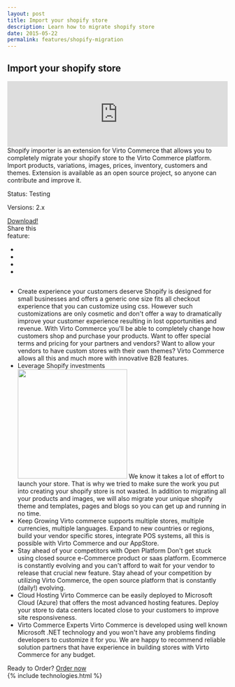 ```yaml
---
layout: post
title: Import your shopify store
description: Learn how to migrate shopify store
date: 2015-05-22
permalink: features/shopify-migration
---
```

<article role="main" class="main">
	<div class="features">
		<div class="responsive">
			<h1 class="title">Import your shopify store</h1>
		</div>
		<div class="features-content clearfix">
            <div class="responsive">
                <div class="column">
                    <iframe frameborder="0" width="100%" allowfullscreen="" src="https://www.youtube.com/embed/CWYlKO9nJgw"></iframe>
                </div>
                <div class="column">
                    <div class="feature-descr">
                        Shopify importer is an extension for Virto Commerce that allows you to completely migrate your shopify store to
                        the Virto Commerce platform. Import products, variations, images, prices, inventory, customers and themes. Extension is
                        available as an open source project, so anyone can contribute and improve it.
                    </div>
                </div>
            </div>
		</div>
		<div class="features-meta clearfix">
			<div class="responsive">
				<div class="column">
					<div class="feature-info">
						<p>Status: Testing</p>
						<p>Versions: 2.x</p>
					</div>
                    <a class="button white large" href="http://virtocommerce.com/apps/import-from-shopify-to-virtocommerce-platform" target="_blank">Download!</a>
				</div>
				<div class="column">
					<div class="feauture-soc">
						<span class="feauture-soc_name">Share this <br>feature:</span>
						<ul class="list __inline __socials">
                            <li class="list-item">
                                <a target="_blank" href="http://twitter.com/share?url=http://virtocommerce.com/features/shopify-migration"></a>
                            </li>
                            <li class="list-item fb">
                                <a target="_blank" href="//www.facebook.com/sharer.php?u=http://virtocommerce.com/features/shopify-migration"></a>
                            </li>
							<li class="list-item plus">
                                <a target="_blank" href="http://plus.google.com/share?url=http://virtocommerce.com/features/shopify-migration"></a>
							</li>
							<li class="list-item ln">
								<a target="_blank" href="http://www.linkedin.com/company/virtoway/virto-commerce-788516/product?trk=biz_product"></a>
							</li>
						</ul>
					</div>
				</div>
			</div>
		</div>
		<div class="features-list __responsive">
			<ul class="list">
				<li class="list-item">
					<span class="title">Create experience your customers deserve</span>
					<span class="descr">
                        Shopify is designed for small businesses and offers a generic one size fits all checkout experience that you can customize using css. 
						However such customizations are only cosmetic and don't offer a way to dramatically improve your customer experience resulting
						in lost opportunities and revenue. With Virto Commerce you'll be able to completely change how customers shop and purchase your products. 
					</span>
					<span class="descr">
                        Want to offer special terms and pricing for your partners and vendors? Want to allow your vendors to have custom stores with their own themes? 
						Virto Commerce allows all this and much more with innovative B2B features.
					</span>
				</li>
				<li class="list-item">
					<div class="title">Leverage Shopify investments</div>
                    <img alt="" src="/assets/images/shopify/shopify-default.png" style="width: 250px">
					<span class="descr">
						We know it takes a lot of effort to launch your store. That is why we tried to make sure the work you put into creating your shopify store is not wasted.
						In addition to migrating all your products and images, we will also migrate your unique shopify theme and templates, pages and blogs so 
						you can get up and running in no time.
					</span>
				</li>
                <li class="list-item">
                    <span class="title">Keep Growing</span>
                    <span class="descr">
                        Virto commerce supports multiple stores, multiple currencies, multiple languages. Expand to new countries or regions, 
						build your vendor specific stores, integrate POS systems, all this is possible with Virto Commerce and our AppStore. 
                    </span>
                </li>
                <li class="list-item">
                    <span class="title">Stay ahead of your competitors with Open Platform</span>
                    <span class="descr">
                        Don't get stuck using closed source e-Commerce product or saas platform. Ecommerce is constantly evolving and 
						you can't afford to wait for your vendor to release that crucial new feature. Stay ahead of your 
						competition by utilizing Virto Commerce, the open source platform that is constantly (daily!) evolving.
                    </span>
                </li>
                <li class="list-item">
                    <span class="title">Cloud Hosting</span>
                    <span class="descr">
                        Virto Commerce can be easily deployed to Microsoft Cloud (Azure) that offers the most advanced hosting
						features. Deploy your store to data centers located close to your customers to improve site responsiveness.
                    </span>
                </li>
                <li class="list-item">
                    <span class="title">Virto Commerce Experts</span>
                    <span class="descr">
                        Virto Commerce is developed using well known Microsoft .NET technology and you won't have any problems finding developers to customize it for you. 
						We are happy to recommend reliable solution partners that have experience in building stores with Virto Commerce for any budget.
                    </span>                    
                </li>
			</ul>
		</div>
	</div>
    <div class="try-it">
        <span class="try-it-text">Ready to Order?</span> <a class="button fill" href="/contact-us">Order now</a>
    </div>
	{% include technologies.html %}
</article>
